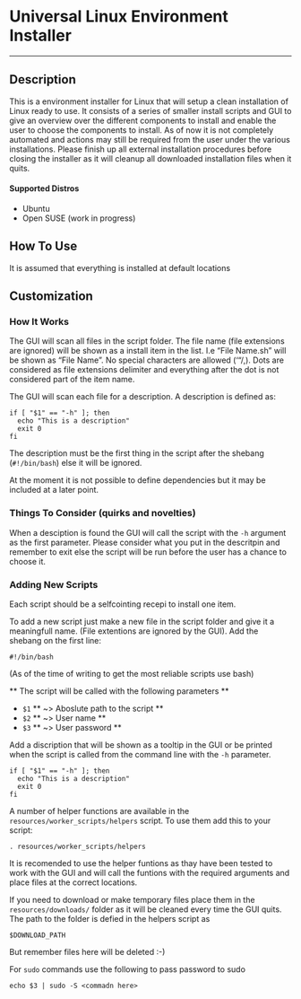 # Universal Linux Environment Installer
---
## Description
This is a environment installer for Linux that will setup a clean installation of Linux ready to use. It consists of a series of smaller install scripts and GUI to give an overview over the different components to install and enable the user to choose the components to install.
As of now it is not completely automated and actions may still be required from the user under the various installations. Please finish up all external installation procedures before closing the installer as it will cleanup all downloaded installation files when it quits.


#### Supported Distros
* Ubuntu
* Open SUSE (work in  progress)


## How To Use

It is assumed that everything is installed at default locations

## Customization

### How It Works

The GUI will scan all files in the script folder. The file name (file extensions are ignored) will be shown as a install item in the list. I.e “File Name.sh” will be shown as “File Name”. No special characters are allowed (‘“/,). Dots are considered as file extensions delimiter and everything after the dot is not considered part of the item name.

The GUI will scan each file for a description. A description is defined as:

```
if [ "$1" == "-h" ]; then
  echo "This is a description"
  exit 0
fi
```

The description must be the first thing in the script after the shebang (`#!/bin/bash`) else it will be ignored.

At the moment it is not possible to define dependencies but it may be included at a later point.


### Things To Consider (quirks and novelties)

When a desciption is found the GUI will call the script with the `-h` argument as the first parameter. Please consider what you put in the descritpin and remember to exit else the script will be run before the user has a chance to choose it.

### Adding New Scripts

Each script should be a selfcointing recepi to install one item.

To add a new script just make a new file in the script folder and give it a meaningfull name. (File extentions are ignored by the GUI). Add the shebang on the first line:
```
#!/bin/bash
```

(As of the time of writing to get the most reliable scripts use bash)

** The script will be called with the following parameters **
* `$1` ** ~> Aboslute path to the script **
* `$2` ** ~> User name **
* `$3` ** ~> User password **


Add a discription that will be shown as a tooltip in the GUI or be printed when the script is called from the command line with the `-h` parameter.

```
if [ "$1" == "-h" ]; then
  echo "This is a description"
  exit 0
fi
```

A number of helper functions are available in the `resources/worker_scripts/helpers` script. To use them add this to your script:

```
. resources/worker_scripts/helpers
```

It is recomended to use the helper funtions as thay have been tested to work with the GUI and will call the funtions with the required arguments and place files at the correct locations.

If you need to download or make temporary files place them in the `resources/downloads/` folder as it will be cleaned every time the GUI quits. The path to the folder is defied in the helpers script as
```
$DOWNLOAD_PATH
```

But remember files here will be deleted :-)


For `sudo` commands use the following to pass password to sudo

```
echo $3 | sudo -S <commadn here>
```
